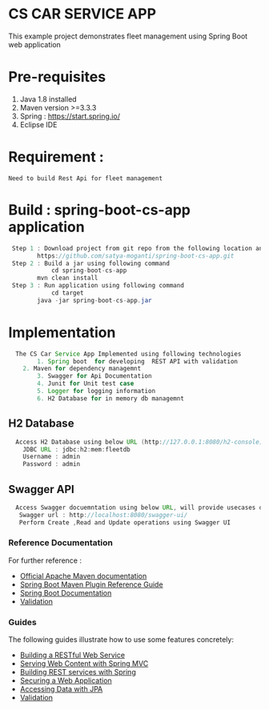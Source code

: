 # CS CAR SERVICE APP
This example project demonstrates  fleet management using Spring Boot web application

# Pre-requisites
1. Java 1.8 installed
2. Maven version >=3.3.3
3. Spring  : https://start.spring.io/  
4. Eclipse IDE  

# Requirement :
	Need to build Rest Api for fleet management

# Build : spring-boot-cs-app application 
```java
 Step 1 : Download project from git repo from the following location and extract project
	    https://github.com/satya-moganti/spring-boot-cs-app.git
 Step 2 : Build a jar using following command
            cd spring-boot-cs-app
	    mvn clean install
 Step 3 : Run application using following command
            cd target
	    java -jar spring-boot-cs-app.jar	
```


# Implementation 
```java
  The CS Car Service App Implemented using following technologies
    	1. Spring boot  for developing  REST API with validation  
   	2. Maven for dependency managemnt
    	3. Swagger for Api Documentation
    	4. Junit for Unit test case
    	5. Logger for logging information
    	6. H2 Database for in memory db managemnt
```
## H2 Database  
```java
  Access H2 Database using below URL (http://127.0.0.1:8080/h2-console)
    JDBC URL : jdbc:h2:mem:fleetdb
    Username : admin
    Password : admin	
```

## Swagger API 
```java
  Access Swagger docuemntation using below URL, will provide usecases of Rest Api (validate and execute api here)  
   Swagger url : http://localhost:8080/swagger-ui/	 
   Perform Create ,Read and Update operations using Swagger UI  
```

### Reference Documentation
For further reference :

* [Official Apache Maven documentation](https://maven.apache.org/guides/index.html)
* [Spring Boot Maven Plugin Reference Guide](https://docs.spring.io/spring-boot/docs/2.6.10/maven-plugin/reference/html/)
* [Spring Boot Documentation](https://docs.spring.io/spring-boot/docs/2.6.10/reference/htmlsingle/#documentation/)
* [Validation](https://docs.spring.io/spring-boot/docs/2.6.10/reference/htmlsingle/#io.validation)

### Guides
The following guides illustrate how to use some features concretely:

* [Building a RESTful Web Service](https://spring.io/guides/gs/rest-service/)
* [Serving Web Content with Spring MVC](https://spring.io/guides/gs/serving-web-content/)
* [Building REST services with Spring](https://spring.io/guides/tutorials/rest/)
* [Securing a Web Application](https://spring.io/guides/gs/securing-web/)
* [Accessing Data with JPA](https://spring.io/guides/gs/accessing-data-jpa/)
* [Validation](https://spring.io/guides/gs/validating-form-input/)

